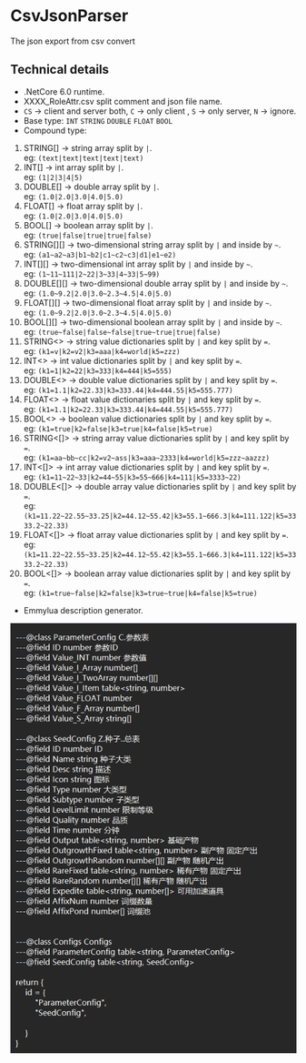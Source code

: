 # CsvJsonParser
The json export from csv convert

## Technical details
* .NetCore 6.0 runtime.
* XXXX_RoleAttr.csv split comment and json file name.
* `CS` -> client and server both, `C` -> only client , `S` -> only server, `N` -> ignore.
* Base type: `INT` `STRING` `DOUBLE` `FLOAT` `BOOL` 
* Compound type:  
1. STRING[] -> string array split by `|`.  
eg: `(text|text|text|text|text)`
2. INT[] -> int array split by `|`.  
eg: `(1|2|3|4|5)`
3. DOUBLE[] -> double array split by `|`.  
eg: `(1.0|2.0|3.0|4.0|5.0)`
4. FLOAT[] -> float array split by `|`.  
eg: `(1.0|2.0|3.0|4.0|5.0)`
5. BOOL[] -> boolean array split by `|`.  
eg: `(true|false|true|true|false)`
6. STRING[][] -> two-dimensional string array split by `|` and inside by `~`.  
eg: `(a1~a2~a3|b1~b2|c1~c2~c3|d1|e1~e2)`
7. INT[][] -> two-dimensional int array split by `|` and inside by `~`.  
eg: `(1~11~111|2~22|3~33|4~33|5~99)`
8. DOUBLE[][] -> two-dimensional double array split by `|` and inside by `~`.  
eg: `(1.0~9.2|2.0|3.0~2.3~4.5|4.0|5.0)`
9. FLOAT[][] -> two-dimensional float array split by `|` and inside by `~`.  
eg: `(1.0~9.2|2.0|3.0~2.3~4.5|4.0|5.0)`
10. BOOL[][] -> two-dimensional boolean array split by `|` and inside by `~`.  
eg: `(true~false|false~false|true~true|true|false)`
11. STRING<> -> string value dictionaries split by `|` and key split by `=`.  
eg: `(k1=v|k2=v2|k3=aaa|k4=world|k5=zzz)`
12. INT<> -> int value dictionaries split by `|` and key split by `=`.  
eg: `(k1=1|k2=22|k3=333|k4=444|k5=555)`
13. DOUBLE<> -> double value dictionaries split by `|` and key split by `=`.  
eg: `(k1=1.1|k2=22.33|k3=333.44|k4=444.55|k5=555.777)`
14. FLOAT<> -> float value dictionaries split by `|` and key split by `=`.  
eg: `(k1=1.1|k2=22.33|k3=333.44|k4=444.55|k5=555.777)`
15. BOOL<> -> boolean value dictionaries split by `|` and key split by `=`.  
eg: `(k1=true|k2=false|k3=true|k4=false|k5=true)`
16. STRING<[]> -> string array value dictionaries split by `|` and key split by `=`.  
eg: `(k1=aa~bb~cc|k2=v2~ass|k3=aaa~2333|k4=world|k5=zzz~aazzz)`
17. INT<[]> -> int array value dictionaries split by `|` and key split by `=`.  
eg: `(k1=11~22~33|k2=44~55|k3=55~666|k4=111|k5=3333~22)`
18. DOUBLE<[]> -> double array value dictionaries split by `|` and key split by `=`.  
eg: `(k1=11.22~22.55~33.25|k2=44.12~55.42|k3=55.1~666.3|k4=111.122|k5=3333.2~22.33)`
19. FLOAT<[]> -> float array value dictionaries split by `|` and key split by `=`.  
eg: `(k1=11.22~22.55~33.25|k2=44.12~55.42|k3=55.1~666.3|k4=111.122|k5=3333.2~22.33)`
20. BOOL<[]> -> boolean array value dictionaries split by `|` and key split by `=`.  
eg: `(k1=true~false|k2=false|k3=true~true|k4=false|k5=true)`
* Emmylua description generator.

![img](image/20220918163813.png)
